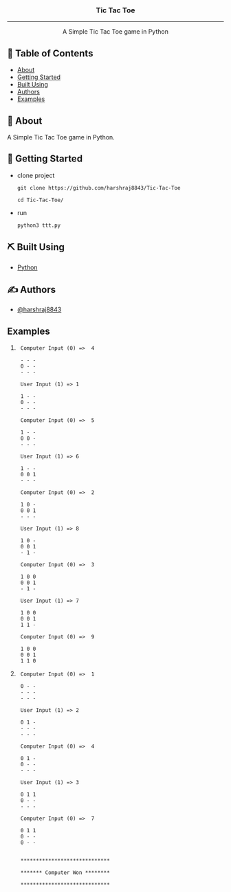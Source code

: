 
<h3 align="center">Tic Tac Toe</h3>

---

<p align="center"> A Simple Tic Tac Toe game in Python
    <br> 
</p>

## 📝 Table of Contents

- [About](#about)
- [Getting Started](#getting_started)
- [Built Using](#built_using)
- [Authors](#authors)
- [Examples](#examples)

## 🧐 About <a name = "about"></a>

A Simple Tic Tac Toe game in Python.

## 🏁 Getting Started <a name = "getting_started"></a>

- clone project
  ```
  git clone https://github.com/harshraj8843/Tic-Tac-Toe
  ```
  ```
  cd Tic-Tac-Toe/
  ```
- run
  ```
  python3 ttt.py
  ```

## ⛏️ Built Using <a name = "built_using"></a>

- [Python](https://www.python.org/)

## ✍️ Authors <a name = "authors"></a>

- [@harshraj8843](https://github.com/harshraj8843)

## Examples <a name = "examples"></a>


1. ```
    Computer Input (0) =>  4

    - - - 
    0 - - 
    - - - 

    User Input (1) => 1

    1 - - 
    0 - - 
    - - - 

    Computer Input (0) =>  5

    1 - - 
    0 0 - 
    - - - 

    User Input (1) => 6

    1 - - 
    0 0 1 
    - - - 

    Computer Input (0) =>  2

    1 0 - 
    0 0 1 
    - - - 

    User Input (1) => 8

    1 0 - 
    0 0 1 
    - 1 - 

    Computer Input (0) =>  3

    1 0 0 
    0 0 1 
    - 1 - 

    User Input (1) => 7

    1 0 0 
    0 0 1 
    1 1 - 

    Computer Input (0) =>  9

    1 0 0 
    0 0 1 
    1 1 0 
    ```

2. ```
    Computer Input (0) =>  1

    0 - - 
    - - - 
    - - - 

    User Input (1) => 2

    0 1 - 
    - - - 
    - - - 

    Computer Input (0) =>  4

    0 1 - 
    0 - - 
    - - - 

    User Input (1) => 3

    0 1 1 
    0 - - 
    - - - 

    Computer Input (0) =>  7

    0 1 1 
    0 - - 
    0 - - 


    *****************************

    ******* Computer Won ********

    *****************************
    ```

